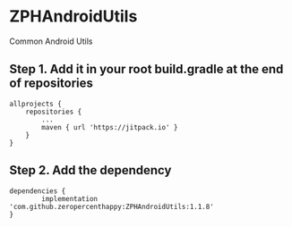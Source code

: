# ZPHAndroidUtils

Common Android Utils

## Step 1. Add it in your root build.gradle at the end of repositories

```
allprojects {
	repositories {
		...
		maven { url 'https://jitpack.io' }
	}
}
```

## Step 2. Add the dependency

```
dependencies {
        implementation 'com.github.zeropercenthappy:ZPHAndroidUtils:1.1.8'
}
```
